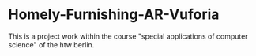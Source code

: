 # Homely-Furnishing-AR-Vuforia
 
This is a project work within the course "special applications of computer science" of the htw berlin.
